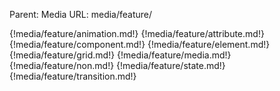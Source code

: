 Parent: Media
URL: media/feature/

{!media/feature/animation.md!}
{!media/feature/attribute.md!}
{!media/feature/component.md!}
{!media/feature/element.md!}
{!media/feature/grid.md!}
{!media/feature/media.md!}
{!media/feature/non.md!}
{!media/feature/state.md!}
{!media/feature/transition.md!}

